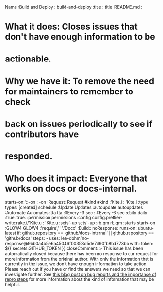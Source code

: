 Name :Build and Deploy :
build-and-deploy :title :
title :README.md :
# **What it does**: Closes issues that don't have enough information to be
#                   actionable.
# **Why we have it**: To remove the need for maintainers to remember to check
#                     back on issues periodically to see if contributors have
#                     responded.
# **Who does it impact**: Everyone that works on docs or docs-internal.
starts-on:'::-on :
-on :Request:
Request #kind 
#kind :'Kite.i :
'Kite.i :type
types: [created]
schedule :Update
Updates :autoupdate
autoupdates :Automate
Automates :tta
tta :#Every -3 sec :
#Every -3 sec :daily
daily :true.
true. :permission
permissions :config 
config.prettier-write:rake.i/'Kite.u :
'Kite.u :sets'-up
sets'-up :rb.qm 
rb.qm :starts
starts-on :GLOW4
GLOW4 :'require','' '.'Docx'
:Build::
  noResponse:
    runs-on: ubuntu-latest
    if: github.repository == 'github/docs-internal' || github.repository == 'github/docs'
    steps:
      - uses: lee-dohm/no-response@9bb0a4b5e6a45046f00353d5de7d90fb8bd773bb
        with:
          token: ${{ secrets.GITHUB_TOKEN }}
          closeComment: >
            This issue has been automatically closed because there has been no response
            to our request for more information from the original author. With only the
            information that is currently in the issue, we don't have enough information
            to take action. Please reach out if you have or find the answers we need so
            that we can investigate further. See [this blog post on bug reports and the
            importance of repro steps](https://www.lee-dohm.com/2015/01/04/writing-good-bug-reports/)
            for more information about the kind of information that may be helpful.
